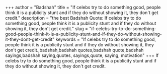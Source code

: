 +++
author = "Badshah"
title = "If celebs try to do something good, people think it is a publicity stunt and if they do without showing it, they don't get credit."
description = "the best Badshah Quote: If celebs try to do something good, people think it is a publicity stunt and if they do without showing it, they don't get credit."
slug = "if-celebs-try-to-do-something-good-people-think-it-is-a-publicity-stunt-and-if-they-do-without-showing-it-they-dont-get-credit"
keywords = "If celebs try to do something good, people think it is a publicity stunt and if they do without showing it, they don't get credit.,badshah,badshah quotes,badshah quote,badshah sayings,badshah saying,quotes, sayings,quote, saying, motivation"
+++
If celebs try to do something good, people think it is a publicity stunt and if they do without showing it, they don't get credit.
